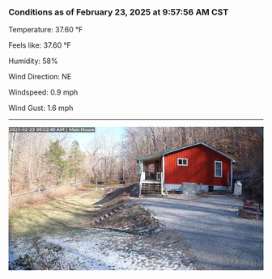 ### Conditions as of February 23, 2025 at 9:57:56 AM CST 

Temperature: 37.60 &deg;F

Feels like: 37.60 &deg;F

Humidity: 58%

Wind Direction: NE

Windspeed: 0.9 mph

Wind Gust: 1.6 mph

---

<img src="./images/latest.jpeg"/>

